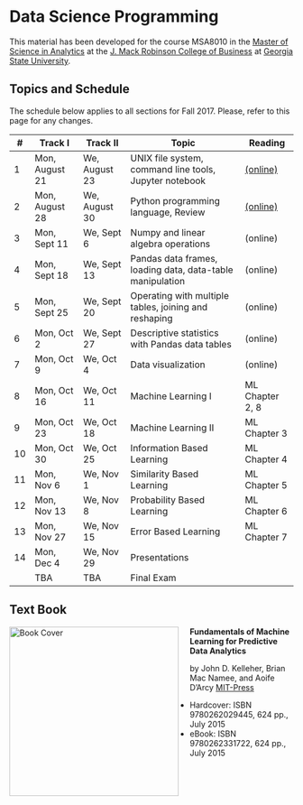 # Data Science Programming

This material has been developed for the course MSA8010 in the [Master of Science in Analytics](http://robinson.gsu.edu/masters-programs/ms-in-analytics/) at the [J. Mack Robinson College of Business](http://robinson.gsu.edu) at [Georgia State University](http://gsu.edu).

## Topics and Schedule
The schedule below applies to all sections for Fall 2017. Please, refer to this page for any changes.

| # | Track I |  Track II  |  Topic |  Reading |
|--|---------|------------|--------|----------|
|1 | Mon, August 21 | We, August 23 | UNIX file system, command line tools, Jupyter notebook | [(online)](https://github.com/kingmolnar/DataScienceProgramming/blob/master/01-Intro-UNIX/Introduction_orig.ipynb) |
|2 | Mon, August 28 | We, August 30 | Python programming language, Review | [(online)](02-Python/README.md) |
|3 | Mon, Sept 11 | We, Sept 6 | Numpy and linear algebra operations | (online) |
|4 | Mon, Sept 18 | We, Sept 13 | Pandas data frames, loading data, data-table manipulation | (online) |
|5 | Mon, Sept 25 | We, Sept 20 | Operating with multiple tables, joining and reshaping | (online) |
|6 | Mon, Oct 2 | We, Sept 27 | Descriptive statistics with Pandas data tables | (online) |
|7 | Mon, Oct 9 | We, Oct 4 | Data visualization | (online) |
|8 | Mon, Oct 16 | We, Oct 11 | Machine Learning I | ML Chapter 2, 8 |
|9 | Mon, Oct 23 | We, Oct 18 | Machine Learning II | ML Chapter 3 |
|10 | Mon, Oct 30 | We, Oct 25 | Information Based Learning | ML Chapter 4 |
|11 | Mon, Nov 6 | We, Nov 1 | Similarity Based Learning | ML Chapter 5 |
|12 | Mon, Nov 13 | We, Nov 8 | Probability Based Learning | ML Chapter 6 |
|13 | Mon, Nov 27 | We, Nov 15 | Error Based Learning | ML Chapter 7 |
|14 | Mon, Dec 4 | We, Nov 29 | Presentations |
| | TBA | TBA | Final Exam |

## Text Book

<img src="http://machinelearningbook.com/wp-content/uploads/2015/07/FMLPDA_BookCover.jpg" alt="Book Cover" style="width: 300px; float: left; margin-right: 20px;"/>

**Fundamentals of Machine Learning for Predictive Data Analytics**

by John D. Kelleher, Brian Mac Namee, and Aoife D’Arcy
[MIT-Press](https://mitpress.mit.edu/books/fundamentals-machine-learning-predictive-data-analytics)

- Hardcover: ISBN 9780262029445, 624 pp., July 2015
- eBook:  ISBN 9780262331722, 624 pp., July 2015
